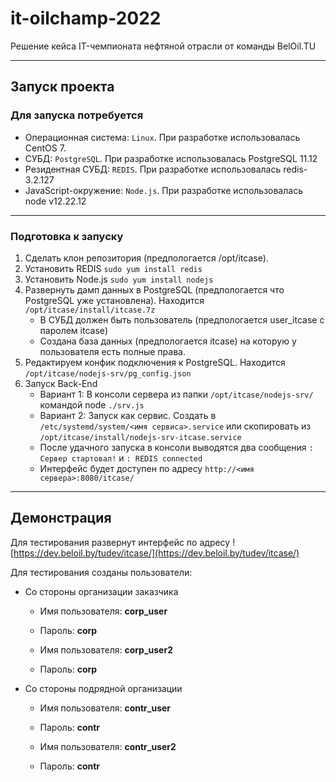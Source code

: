 # it-oilchamp-2022
Решение кейса IT-чемпионата нефтяной отрасли от команды BelOil.TU
____
## Запуск проекта
### Для запуска потребуется
* Операционная система: `Linux`. При разработке использовалась CentOS 7.
* СУБД: `PostgreSQL`. При разработке использовалась PostgreSQL 11.12
* Резидентная СУБД: `REDIS`. При разработке использовалась redis-3.2.127
* JavaScript-окружение: `Node.js`. При разработке использовалась node v12.22.12
____
### Подготовка к запуску
1. Сделать клон репозитория (предпологается /opt/itcase).  
2. Установить REDIS `sudo yum install redis`
2. Установить Node.js `sudo yum install nodejs`
3. Развернуть дамп данных в PostgreSQL (предпологается что PostgreSQL уже установлена). Находится `/opt/itcase/install/itcase.7z`
    * В СУБД должен быть пользователь (предпологается user_itcase с паролем itcase) 
    * Создана база данных (предпологается itcase) на которую у пользователя есть полные права.
4. Редактируем конфик подключения к PostgreSQL. Находится `/opt/itcase/nodejs-srv/pg_config.json`
5. Запуск Back-End 
    * Вариант 1: В консоли сервера из папки `/opt/itcase/nodejs-srv/` командой node `./srv.js`
    * Вариант 2: Запуск как сервис. Создать в `/etc/systemd/system/<имя сервиса>.service` или скопировать из `/opt/itcase/install/nodejs-srv-itcase.service`
    * После удачного запуска в консоли выводятся два сообщения `: Сервер стартовал!` и `: REDIS connected`
    * Интерфейс будет доступен по адресу `http://<имя сервера>:8080/itcase/`
____
## Демонстрация
Для тестирования развернут интерфейс по адресу ![https://dev.beloil.by/tudev/itcase/](https://dev.beloil.by/tudev/itcase/)

Для тестирования созданы пользователи:

+ Со стороны организации заказчика
    - Имя пользователя: **corp_user**
    - Пароль: **corp**

    - Имя пользователя: **corp_user2**
    - Пароль: **corp**

+ Со стороны подрядной организации
    - Имя пользователя: **contr_user**
    - Пароль: **contr**

    - Имя пользователя: **contr_user2**
    - Пароль: **contr**
